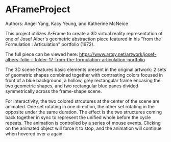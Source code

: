 # AFrameProject
Authors: Angel Yang, Kacy Yeung, and Katherine McNeice 

This project utilizes A-Frame to create a 3D virtual reality representation of one of Josef Alber's geometric abstraction piece featured in his "from the Formulation : Articulation" portfolio (1972).

The full piece can be viewed here: https://www.artsy.net/artwork/josef-albers-folio-i-folder-17-from-the-formulation-articulation-portfolio

The 3D scene features basic elements present in the original artwork: 2 sets of geometric shapes combined together with contrasting colors focused in front of a blue background, a hollow, grey rectangular frame encasing the two geometric shapes, and two rectangular blue panes divided symmetrically across the frame-shape scene. 

For interactivity, the two colored strcutures at the center of the scene are animated. One set rotating in one direction, the other set rotating in the opposite under the same duration. The effect is the two structures coming back together in sync to represent the unified whole before the cycle repeats. The animation is controlled by a series of mouse events. Clicking on the animated object will force it to stop, and the animation will continue when hovered over a again.
